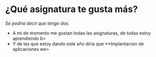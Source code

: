 # ¿Qué asignatura te gusta más?
*Se podria decir que tengo dos.*
* A mi de momento me gustan todas las asignaturas, de todas estoy aprendiendo b>
* Y de las que estoy dando este año diria que **Implantacion de aplicaciones we>

